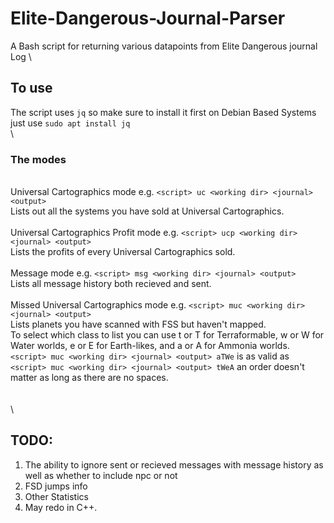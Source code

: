 # Elite-Dangerous-Journal-Parser
A Bash script for returning various datapoints from Elite Dangerous journal Log
\
## To use
The script uses `jq` so make sure to install it first on Debian Based Systems just use `sudo apt install jq`
\
\
### The modes
\
Universal Cartographics mode e.g. `<script> uc <working dir> <journal> <output>` 
\
Lists out all the systems you have sold at Universal Cartographics.
\
\
Universal Cartographics Profit mode e.g. `<script> ucp <working dir> <journal> <output>`
\
Lists the profits of every Universal Cartographics sold.
\
\
Message mode e.g. `<script> msg <working dir> <journal> <output>`
\
Lists all message history both recieved and sent.
\
\
Missed Universal Cartographics mode e.g. `<script> muc <working dir> <journal> <output>`
\
Lists planets you have scanned with FSS but haven't mapped.
\
To select which class to list you can use t or T for Terraformable, w or W for Water worlds, e or E for Earth-likes, and a or A for Ammonia worlds.
\
`<script> muc <working dir> <journal> <output> aTWe` is as valid as `<script> muc <working dir> <journal> <output> tWeA` an order doesn't matter as long as there are no spaces.
\
\
\
\
## TODO:

1. The ability to ignore sent or recieved messages with message history as well as whether to include npc or not
2. FSD jumps info
3. Other Statistics
4. May redo in C++.

